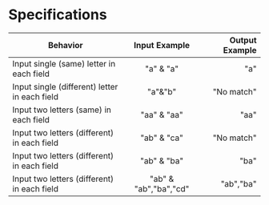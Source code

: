 # Specifications
| Behavior | Input Example | Output Example |
| ------------- |:-------------:| -----:|
|Input single (same) letter in each field | "a" & "a" | "a"|
|Input single (different) letter in each field| "a"&"b" | "No match"|
|Input two letters (same) in each field |"aa" & "aa" | "aa"|
|Input two letters (different) in each field |"ab" & "ca"| "No match"|
|Input two letters (different) in each field |"ab" & "ba"| "ba"|
|Input two letters (different) in each field |"ab" & "ab","ba","cd"| "ab","ba"|
